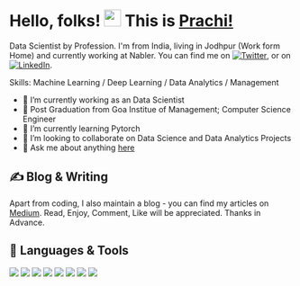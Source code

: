 # Hello, folks!  <img src="https://raw.githubusercontent.com/MartinHeinz/MartinHeinz/master/wave.gif" width="30px"> This is [Prachi!](https://github.com/Prachi-Gopalani13)

Data Scientist by Profession. I'm from India, living in Jodhpur (Work form Home) and currently working at Nabler. 
You can find me on [![Twitter][1.1]][1],  or on [![LinkedIn][1.2]][2].

Skills: Machine Learning / Deep Learning / Data Analytics / Management

- 🔭 I’m currently working as an Data Scientist
- 📖 Post Graduation from Goa Institue of Management; Computer Science Engineer
- 🌱 I’m currently learning Pytorch
- 👯 I’m looking to collaborate on Data Science and Data Analytics Projects
- 💬 Ask me about anything [here](https://github.com/Prachi-Gopalani13/Prachi-Gopalani13/issues)


## &#x270d; Blog & Writing

Apart from coding, I also maintain a blog - you can find my articles on [Medium](https://prachi-gopalani.medium.com/). Read, Enjoy, Comment, Like will be appreciated. Thanks in Advance. 

## 🔧 Languages & Tools

![](https://img.shields.io/badge/Code-Python-informational?style=flat&logo=python&logoColor=white&color=2bbc8a)
![](https://img.shields.io/badge/Code-R-informational?style=flat&logo=r&logoColor=white&color=2bbc8a)
![](https://img.shields.io/badge/Code-SQL-informational?style=flat&logo=mysql&logoColor=white&color=2bbc8a)
![](https://img.shields.io/badge/Code-Pytorch-informational?style=flat&logo=Pytorch&logoColor=white&color=2bbc8a)
![](https://img.shields.io/badge/Code-JavaScript-informational?style=flat&logo=javascript&logoColor=white&color=2bbc8a)
![](https://img.shields.io/badge/Code-PowerBI-informational?style=flat&logo=powerbi&logoColor=white&color=2bbc8a)
![](https://img.shields.io/badge/Code-Tableau-informational?style=flat&logo=tableau&logoColor=white&color=2bbc8a)
![](https://img.shields.io/badge/Code-Google_Analytics-informational?style=flat&logo=google-analytics&logoColor=white&color=2bbc8a)


 

<!-- links to social media icons -->

<!-- icons with padding -->

[1.1]: http://i.imgur.com/wWzX9uB.png (twitter icon without padding)
[1.2]: https://raw.githubusercontent.com/MartinHeinz/MartinHeinz/master/linkedin-3-16.png (LinkedIn icon without padding)


<!-- links to your social media accounts -->

[1]: https://twitter.com/GopalaniPrachi
[2]: https://www.linkedin.com/in/prachi-gopalani-954640ba/

   




